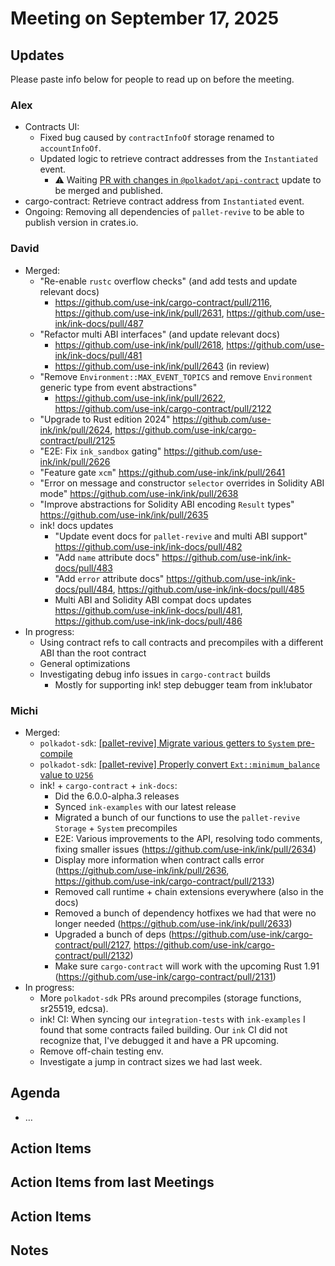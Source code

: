 # Meeting on September 17, 2025

## Updates
Please paste info below for people to read up on before the meeting.

### Alex
- Contracts UI:
    - Fixed bug caused by `contractInfoOf` storage renamed to `accountInfoOf`.
    - Updated logic to retrieve contract addresses from the `Instantiated` event.
        - ⚠️ Waiting [PR with changes in `@polkadot/api-contract`](https://github.com/polkadot-js/api/pull/6210) update to be merged and published.
- cargo-contract: Retrieve contract address from `Instantiated` event. 
- Ongoing: Removing all dependencies of `pallet-revive` to be able to publish version in crates.io.

### David
- Merged: 
  - "Re-enable `rustc` overflow checks" (and add tests and update relevant docs)
    - https://github.com/use-ink/cargo-contract/pull/2116, https://github.com/use-ink/ink/pull/2631, https://github.com/use-ink/ink-docs/pull/487
  - "Refactor multi ABI interfaces" (and update relevant docs)
    - https://github.com/use-ink/ink/pull/2618, https://github.com/use-ink/ink-docs/pull/481
    - https://github.com/use-ink/ink/pull/2643 (in review)
  - "Remove `Environment::MAX_EVENT_TOPICS` and remove `Environment` generic type from event abstractions"
    - https://github.com/use-ink/ink/pull/2622, https://github.com/use-ink/cargo-contract/pull/2122
  - "Upgrade to Rust edition 2024" https://github.com/use-ink/ink/pull/2624, https://github.com/use-ink/cargo-contract/pull/2125
  - "E2E: Fix `ink_sandbox` gating" https://github.com/use-ink/ink/pull/2626 
  - "Feature gate `xcm`" https://github.com/use-ink/ink/pull/2641
  - "Error on message and constructor `selector` overrides in Solidity ABI mode" https://github.com/use-ink/ink/pull/2638
  - "Improve abstractions for Solidity ABI encoding `Result` types" https://github.com/use-ink/ink/pull/2635
  - ink! docs updates
    - "Update event docs for `pallet-revive` and multi ABI support" https://github.com/use-ink/ink-docs/pull/482
    - "Add `name` attribute docs" https://github.com/use-ink/ink-docs/pull/483 
    - "Add `error` attribute docs" https://github.com/use-ink/ink-docs/pull/484, https://github.com/use-ink/ink-docs/pull/485
    - Multi ABI and Solidity ABI compat docs updates https://github.com/use-ink/ink-docs/pull/481, https://github.com/use-ink/ink-docs/pull/486
- In progress:
  - Using contract refs to call contracts and precompiles with a different ABI than the root contract
  - General optimizations
  - Investigating debug info issues in `cargo-contract` builds
    - Mostly for supporting ink! step debugger team from ink!ubator

### Michi
- Merged:
  - `polkadot-sdk`: [[pallet-revive] Migrate various getters to `System` pre-compile](https://github.com/paritytech/polkadot-sdk/pull/9517)
  - `polkadot-sdk`: [[pallet-revive] Properly convert `Ext::minimum_balance` value to `U256`](https://github.com/paritytech/polkadot-sdk/pull/9705)
  - ink! + `cargo-contract` + `ink-docs`:
    - Did the 6.0.0-alpha.3 releases
    - Synced `ink-examples` with our latest release
    - Migrated a bunch of our functions to use the `pallet-revive` `Storage` + `System` precompiles
    - E2E: Various improvements to the API, resolving todo comments, fixing smaller issues (https://github.com/use-ink/ink/pull/2634)
    - Display more information when contract calls error (https://github.com/use-ink/ink/pull/2636, https://github.com/use-ink/cargo-contract/pull/2133)
    - Removed call runtime + chain extensions everywhere (also in the docs)
    - Removed a bunch of dependency hotfixes we had that were no longer needed (https://github.com/use-ink/ink/pull/2633)
    - Upgraded a bunch of deps (https://github.com/use-ink/cargo-contract/pull/2127, https://github.com/use-ink/cargo-contract/pull/2132)
    - Make sure `cargo-contract` will work with the upcoming Rust 1.91 (https://github.com/use-ink/cargo-contract/pull/2131)
- In progress:
  - More `polkadot-sdk` PRs around precompiles (storage functions, sr25519, edcsa).
  - ink! CI: When syncing our `integration-tests` with `ink-examples` I found that some contracts failed building. Our `ink` CI did not recognize that, I've debugged it and have a PR upcoming.
  - Remove off-chain testing env.
  - Investigate a jump in contract sizes we had last week.

## Agenda
- …

## Action Items

## Action Items from last Meetings

## Action Items

## Notes
